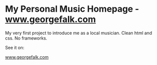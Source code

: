 # My Personal Music Homepage - www.georgefalk.com

My very first project to introduce me as a local musician. Clean html and css. No frameworks.

See it on:

www.georgefalk.com
